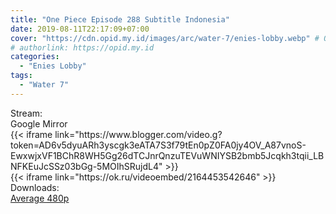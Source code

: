 ```yaml
---
title: "One Piece Episode 288 Subtitle Indonesia"
date: 2019-08-11T22:17:09+07:00
cover: "https://cdn.opid.my.id/images/arc/water-7/enies-lobby.webp" # Optional, cover
# authorlink: https://opid.my.id
categories:
  - "Enies Lobby"
tags:
  - "Water 7"
---
```

<div class="ui menu violet borderless inverted">
  <div class="header item active">
        Stream:
    </div>
  <a class="active item" data-tab="google">
    <i class="google drive icon"></i> Google
  </a>
  <a class="item nounderline" data-tab="mirror">
    <i class="odnoklassniki icon"></i> Mirror
  </a>
</div>
<div class="ui bottom attached tab segment active" style="border:0 !important;" data-tab="google">
 {{< iframe link="https://www.blogger.com/video.g?token=AD6v5dyuARh3yscgk3eATA7S3f79tEn0pZ0FA0jy4OV_A87vnoS-EwxwjxVF1BChR8WH5Gg26dTCJnrQnzuTEVuWNIYSB2bmb5Jcqkh3tqii_LBNFKEuJcSSz03bGg-5MOIhSRujdL4" >}}
</div>
<div class="ui bottom attached tab segment" style="border:0 !important;" data-tab="mirror">
{{< iframe link="https://ok.ru/videoembed/2164453542646" >}}
</div>
<div class="ui menu violet borderless inverted">
  <div class="header item active">
        Downloads:
    </div>
  <a class="item nounderline" href="https://ouo.io/95qs5" target="_blank" rel="dofollow"><i class="google drive icon"></i>
    Average 480p</a>
</div>
